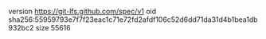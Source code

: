 version https://git-lfs.github.com/spec/v1
oid sha256:55959793e7f7f23eac1c71e72fd2afdf106c52d6dd71da31d4b1bea1db932bc2
size 55616
